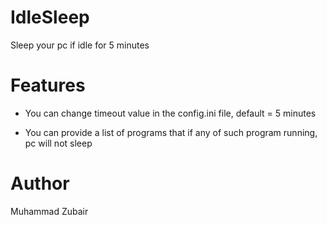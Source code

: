 # IdleSleep
Sleep your pc if idle for 5 minutes

# Features
* You can change timeout value in the config.ini file, default = 5 minutes

* You can provide a list of programs that if any of such program running, pc will not sleep

# Author
Muhammad Zubair
